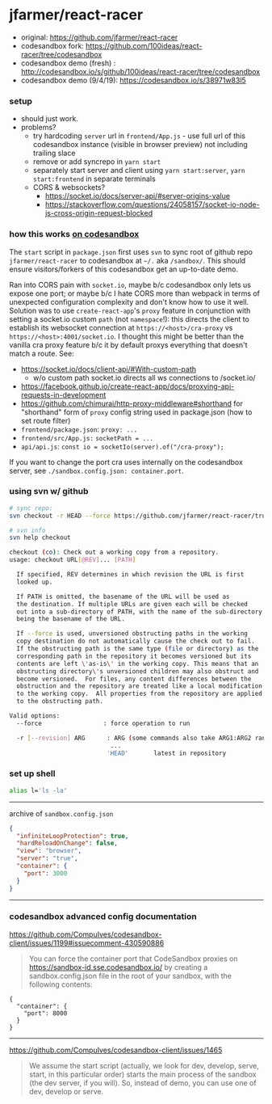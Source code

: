 # jfarmer/react-racer

- original: https://github.com/jfarmer/react-racer
- codesandbox fork: https://github.com/100ideas/react-racer/tree/codesandbox
- codesandbox demo (fresh) : http://codesandbox.io/s/github/100ideas/react-racer/tree/codesandbox
- codesandbox demo (9/4/19): https://codesandbox.io/s/38971w83l5

### setup
- should just work.
- problems? 
  - try hardcoding `server` url in `frontend/App.js` - use full url of this codesandbox instance (visible in browser preview) not including trailing slace
  - remove or add syncrepo in `yarn start`
  - separately start server and client using `yarn start:server`, `yarn start:frontend` in separate terminals
  - CORS & websockets? 
    - https://socket.io/docs/server-api/#server-origins-value
    - https://stackoverflow.com/questions/24058157/socket-io-node-js-cross-origin-request-blocked

### how this works [on codesandbox](https://codesandbox.io/s/38971w83l5)

The `start` script in `package.json` first uses `svn` to sync root of github repo `jfarmer/react-racer` to codesandbox at `~/.` aka `/sandbox/`. This should ensure visitors/forkers of this codesandbox get an up-to-date demo.

Ran into CORS pain with `socket.io`, maybe b/c codesandbox only lets us expose one port; or maybe b/c I hate CORS more than webpack in terms of unexpected configuration complexity and don't know how to use it well. Solution was to use `create-react-app`'s `proxy` feature in conjunction with setting a socket.io custom `path` (not `namespace`!): this directs the client to establish its websocket connection at `https://<host>/cra-proxy` vs `https://<host>:4001/socket.io`. I thought this might be better than the vanilla cra proxy feature b/c it by default proxys everything that doesn't match a route. See:
- https://socket.io/docs/client-api/#With-custom-path
  - w/o custom path socket.io directs all ws connections to <origin>/socket.io/<params>
- https://facebook.github.io/create-react-app/docs/proxying-api-requests-in-development
- https://github.com/chimurai/http-proxy-middleware#shorthand for "shorthand" form of `proxy` config string used in package.json (how to set route filter)
- `frontend/package.json`: `proxy: ...`
- `frontend/src/App.js:` `socketPath = ...`
- `api/api.js`: `const io = socketIo(server).of("/cra-proxy");`

If you want to change the port cra uses internally on the codesandbox server, see `./sandbox.config.json: container.port`.

### using svn w/ github

```bash
# sync repo:
svn checkout -r HEAD --force https://github.com/jfarmer/react-racer/trunk .

# svn info
svn help checkout

checkout (co): Check out a working copy from a repository.
usage: checkout URL[@REV]... [PATH]

  If specified, REV determines in which revision the URL is first
  looked up.

  If PATH is omitted, the basename of the URL will be used as
  the destination. If multiple URLs are given each will be checked
  out into a sub-directory of PATH, with the name of the sub-directory
  being the basename of the URL.

  If --force is used, unversioned obstructing paths in the working
  copy destination do not automatically cause the check out to fail.
  If the obstructing path is the same type (file or directory) as the
  corresponding path in the repository it becomes versioned but its
  contents are left \'as-is\' in the working copy. This means that an
  obstructing directory\'s unversioned children may also obstruct and
  become versioned.  For files, any content differences between the
  obstruction and the repository are treated like a local modification
  to the working copy.  All properties from the repository are applied
  to the obstructing path.

Valid options:
  --force                 : force operation to run

  -r [--revision] ARG      : ARG (some commands also take ARG1:ARG2 range)
                            ...
                           'HEAD'       latest in repository
```

### set up shell

```bash
alias l='ls -la'

```
---

archive of `sandbox.config.json`

```json
{
  "infiniteLoopProtection": true,
  "hardReloadOnChange": false,
  "view": "browser",
  "server": "true",
  "container": {
    "port": 3000
  }
}
```

---

### codesandbox advanced config documentation

https://github.com/CompuIves/codesandbox-client/issues/1199#issuecomment-430590886

> You can force the container port that CodeSandbox proxies on https://sandbox-id.sse.codesandbox.io/ by creating a sandbox.config.json file in the root of your sandbox, with the following contents:

```
{
  "container": {
    "port": 8000
  }
}
```

---

https://github.com/CompuIves/codesandbox-client/issues/1465

> We assume the start script (actually, we look for dev, develop, serve, start, in this particular order) starts the main process of the sandbox (the dev server, if you will). So, instead of demo, you can use one of dev, develop or serve.
